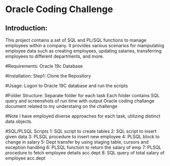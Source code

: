 # Oracle Coding Challenge

## Introduction:

This project contains a set of SQL and PL/SQL functions to manage employees within a company. It provides various
scenarios for manipulating employee data such as creating employees, updating salaries, transferring employees
to different departments, and more.

#Requirements:
Oracle 19c Database

#Installation:
Step1: Clone the Repository

#Usage:
Logon to Oracle 19C database and run the scripts

#Folder Structure:
Separate folder for each task
Each folder contains SQL query and screenshots of run time with output
Oracle coding challange document related to my understaing on the challenge

#Note
I have employed diverse approaches for each task, utilizing distinct data objects.

#SQL/PLSQL Scripts
1: SQL script to create tables
2: SQL script to insert given data
3: PLSQL procedure to insert new employee
4: PLSQL block to change in salary
5: Dept transfer by using staging table, cursors and exception handling
6: PLSQL function to return the salary of emp
7: PLSQL procedure to fetch employee details acc.dept
8: SQL query of total salary of employee acc.dept
